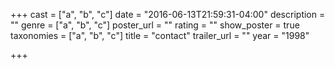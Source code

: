 +++
cast = ["a", "b", "c"]
date = "2016-06-13T21:59:31-04:00"
description = ""
genre = ["a", "b", "c"]
poster_url = ""
rating = ""
show_poster = true
taxonomies = ["a", "b", "c"]
title = "contact"
trailer_url = ""
year = "1998"

+++

